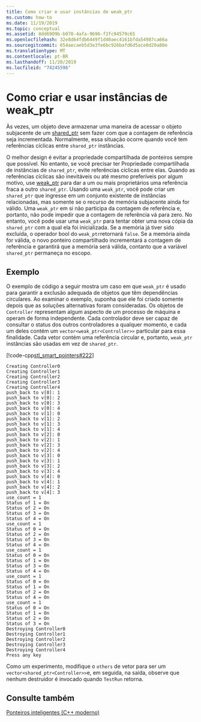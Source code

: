 ```yaml
---
title: Como criar e usar instâncias de weak_ptr
ms.custom: how-to
ms.date: 11/19/2019
ms.topic: conceptual
ms.assetid: 8dd6909b-b070-4afa-9696-f2fc94579c65
ms.openlocfilehash: 32e8d64fdb6449f1d40aec4161bfda54987ca66a
ms.sourcegitcommit: 654aecaeb5d3e3fe6bc926bafd6d5ace0d20a80e
ms.translationtype: MT
ms.contentlocale: pt-BR
ms.lasthandoff: 11/20/2019
ms.locfileid: "74245596"
---
```

# <a name="how-to-create-and-use-weak_ptr-instances"></a>Como criar e usar instâncias de weak_ptr

Às vezes, um objeto deve armazenar uma maneira de acessar o objeto subjacente de um [shared_ptr](../standard-library/shared-ptr-class.md) sem fazer com que a contagem de referência seja incrementada. Normalmente, essa situação ocorre quando você tem referências cíclicas entre `shared_ptr` instâncias.

O melhor design é evitar a propriedade compartilhada de ponteiros sempre que possível. No entanto, se você precisar ter Propriedade compartilhada de instâncias de `shared_ptr`, evite referências cíclicas entre elas. Quando as referências cíclicas são inevitáveis ou até mesmo preferíveis por algum motivo, use [weak_ptr](../standard-library/weak-ptr-class.md) para dar a um ou mais proprietários uma referência fraca a outro `shared_ptr`. Usando uma `weak_ptr`, você pode criar um `shared_ptr` que ingresse em um conjunto existente de instâncias relacionadas, mas somente se o recurso de memória subjacente ainda for válido. Uma `weak_ptr` em si não participa da contagem de referência e, portanto, não pode impedir que a contagem de referência vá para zero. No entanto, você pode usar uma `weak_ptr` para tentar obter uma nova cópia da `shared_ptr` com a qual ela foi inicializada. Se a memória já tiver sido excluída, o operador bool do `weak_ptr`retornará `false`. Se a memória ainda for válida, o novo ponteiro compartilhado incrementará a contagem de referência e garantirá que a memória será válida, contanto que a variável `shared_ptr` permaneça no escopo.

## <a name="example"></a>Exemplo

O exemplo de código a seguir mostra um caso em que `weak_ptr` é usado para garantir a exclusão adequada de objetos que têm dependências circulares. Ao examinar o exemplo, suponha que ele foi criado somente depois que as soluções alternativas foram consideradas. Os objetos de `Controller` representam algum aspecto de um processo de máquina e operam de forma independente. Cada controlador deve ser capaz de consultar o status dos outros controladores a qualquer momento, e cada um deles contém um `vector<weak_ptr<Controller>>` particular para essa finalidade. Cada vetor contém uma referência circular e, portanto, `weak_ptr` instâncias são usadas em vez de `shared_ptr`.

[!code-cpp[stl_smart_pointers#222](../cpp/codesnippet/CPP/how-to-create-and-use-weak-ptr-instances_1.cpp)]

```Output
Creating Controller0
Creating Controller1
Creating Controller2
Creating Controller3
Creating Controller4
push_back to v[0]: 1
push_back to v[0]: 2
push_back to v[0]: 3
push_back to v[0]: 4
push_back to v[1]: 0
push_back to v[1]: 2
push_back to v[1]: 3
push_back to v[1]: 4
push_back to v[2]: 0
push_back to v[2]: 1
push_back to v[2]: 3
push_back to v[2]: 4
push_back to v[3]: 0
push_back to v[3]: 1
push_back to v[3]: 2
push_back to v[3]: 4
push_back to v[4]: 0
push_back to v[4]: 1
push_back to v[4]: 2
push_back to v[4]: 3
use_count = 1
Status of 1 = On
Status of 2 = On
Status of 3 = On
Status of 4 = On
use_count = 1
Status of 0 = On
Status of 2 = On
Status of 3 = On
Status of 4 = On
use_count = 1
Status of 0 = On
Status of 1 = On
Status of 3 = On
Status of 4 = On
use_count = 1
Status of 0 = On
Status of 1 = On
Status of 2 = On
Status of 4 = On
use_count = 1
Status of 0 = On
Status of 1 = On
Status of 2 = On
Status of 3 = On
Destroying Controller0
Destroying Controller1
Destroying Controller2
Destroying Controller3
Destroying Controller4
Press any key
```

Como um experimento, modifique o `others` de vetor para ser um `vector<shared_ptr<Controller>>`e, em seguida, na saída, observe que nenhum destruidor é invocado quando `TestRun` retorna.

## <a name="see-also"></a>Consulte também

[Ponteiros inteligentes (C++ moderno)](../cpp/smart-pointers-modern-cpp.md)
